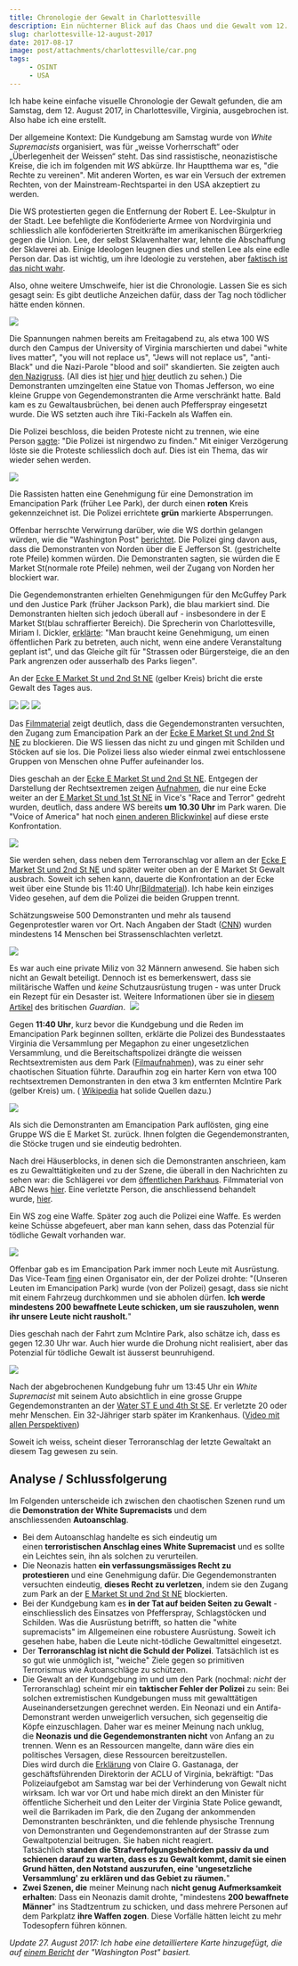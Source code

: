```yaml
---
title: Chronologie der Gewalt in Charlottesville
description: Ein nüchterner Blick auf das Chaos und die Gewalt vom 12. August 2017 in Charlottesville, als ein 
slug: charlottesville-12-august-2017
date: 2017-08-17
image: post/attachments/charlottesville/car.png
tags:
     - OSINT
     - USA
---
```


Ich habe keine einfache visuelle Chronologie der Gewalt gefunden, die am Samstag, dem 12. August 2017, in Charlottesville, Virginia, ausgebrochen ist. Also habe ich eine erstellt.

Der allgemeine Kontext: Die Kundgebung am Samstag wurde von  *White Supremacists* organisiert, was für „weisse Vorherrschaft“ oder „Überlegenheit der Weissen“ steht. Das sind rassistische, neonazistische Kreise, die ich im folgenden mit *WS* abkürze. Ihr Hauptthema war es, "die Rechte zu vereinen". Mit anderen Worten, es war ein Versuch der extremen Rechten, von der Mainstream-Rechtspartei in den USA akzeptiert zu werden.

Die WS protestierten gegen die Entfernung der Robert E. Lee-Skulptur in der Stadt. Lee befehligte die Konföderierte Armee von Nordvirginia und schliesslich alle konföderierten Streitkräfte im amerikanischen Bürgerkrieg gegen die Union. Lee, der selbst Sklavenhalter war, lehnte die Abschaffung der Sklaverei ab. Einige Ideologen leugnen dies und stellen Lee als eine edle Person dar. Das ist wichtig, um ihre Ideologie zu verstehen, aber [faktisch ist das nicht wahr](https://www.theatlantic.com/politics/archive/2017/06/the-myth-of-the-kindly-general-lee/529038/).

Also, ohne weitere Umschweife, hier ist die Chronologie. Lassen Sie es sich gesagt sein: Es gibt deutliche Anzeichen dafür, dass der Tag noch tödlicher hätte enden können.

![](./attachments/charlottesville/torchm1.jpg)

Die Spannungen nahmen bereits am Freitagabend zu, als etwa 100 WS durch den Campus der University of Virginia marschierten und dabei "white lives matter", "you will not replace us", "Jews will not replace us", "anti-Black" und die Nazi-Parole "blood and soil" skandierten. Sie zeigten auch [den Nazigruss](https://en.wikipedia.org/wiki/Blood_and_Soil). (All dies ist [hier](https://www.youtube.com/watch?v=DkY7KlQ5CHI&start=4&autoplay=1) und [hier](https://www.youtube.com/watch?v=P54sP0Nlngg&start=8&end=128&autoplay=1) deutlich zu sehen.) Die Demonstranten umzingelten eine Statue von Thomas Jefferson, wo eine kleine Gruppe von Gegendemonstranten die Arme verschränkt hatte. Bald kam es zu Gewaltausbrüchen, bei denen auch Pfefferspray eingesetzt wurde. Die WS setzten auch ihre Tiki-Fackeln als Waffen ein.

Die Polizei beschloss, die beiden Proteste nicht zu trennen, wie eine Person [sagte](https://www.youtube.com/watch?v=DkY7KlQ5CHI&autoplay=1&start=46): "Die Polizei ist nirgendwo zu finden." Mit einiger Verzögerung löste sie die Proteste schliesslich doch auf. Dies ist ein Thema, das wir wieder sehen werden.

![](./attachments/charlottesville/map_newwithwp.png)

Die Rassisten hatten eine Genehmigung für eine Demonstration im Emancipation Park (früher Lee Park), der durch einen **roten** Kreis gekennzeichnet ist. Die Polizei errichtete **grün** markierte Absperrungen.

Offenbar herrschte Verwirrung darüber, wie die WS dorthin gelangen würden, wie die "Washington Post" [berichtet](https://www.washingtonpost.com/investigations/how-charlottesville-lost-control-amid-deadly-protest/2017/08/26/288ffd4a-88f7-11e7-a94f-3139abce39f5_story.html?hpid=hp_hp-more-top-stories_charlottesville-8pm%3Ahomepage%2Fstory&utm_term=.8eaae0681e36). Die Polizei ging davon aus, dass die Demonstranten von Norden über die E Jefferson St. (gestrichelte rote Pfeile) kommen würden. Die Demonstranten sagten, sie würden die E Market St(normale rote Pfeile) nehmen, weil der Zugang von Norden her blockiert war.

Die Gegendemonstranten erhielten Genehmigungen für den McGuffey Park und den Justice Park (früher Jackson Park), die blau markiert sind. Die Demonstranten hielten sich jedoch überall auf - insbesondere in der E Market St(blau schraffierter Bereich). Die Sprecherin von Charlottesville, Miriam I. Dickler, [erklärte](https://www.washingtonpost.com/investigations/how-charlottesville-lost-control-amid-deadly-protest/2017/08/26/288ffd4a-88f7-11e7-a94f-3139abce39f5_story.html?hpid=hp_hp-more-top-stories_charlottesville-8pm%3Ahomepage%2Fstory&utm_term=.8eaae0681e36): "Man braucht keine Genehmigung, um einen öffentlichen Park zu betreten, auch nicht, wenn eine andere Veranstaltung geplant ist", und das Gleiche gilt für "Strassen oder Bürgersteige, die an den Park angrenzen oder ausserhalb des Parks liegen".

An der [Ecke E Market St und 2nd St NE](https://www.google.ch/maps/place/38%C2%B001'52.3%22N+78%C2%B028'48.9%22W/@38.0303154,-78.4798022,122a,35y,326.12h,45t/data=!3m1!1e3!4m14!1m7!3m6!1s0x89b3863752f56a53:0xb407dd49e8f61480!2s10th+%26+Page,+Charlottesville,+VA+22903,+USA!3b1!8m2!3d38.0357082!4d-78.4908235!3m5!1s0x89b386267b1811c9:0x44c90f733bdd9523!7e2!8m2!3d38.031199!4d-78.480259) (gelber Kreis) bricht die erste Gewalt des Tages aus.

![](./attachments/charlottesville/map_blockingentrange.png)
![](./attachments/charlottesville/whitenationalistsatthepark2.png)
![](./attachments/charlottesville/whitenationalistsatthepark.png)

Das [Filmmaterial](https://twitter.com/UR_Ninja/status/897566928314781700?ref_src=twsrc%5Etfw&ref_url=http%3A%2F%2Fwww.latimes.com%2Fnation%2Fla-na-charlottesville-witnesses-20170815-story.html) zeigt deutlich, dass die Gegendemonstranten versuchten, den Zugang zum Emancipation Park an der [Ecke E Market St und 2nd St NE](https://www.google.ch/maps/place/38%C2%B001'52.3%22N+78%C2%B028'48.9%22W/@38.0303154,-78.4798022,122a,35y,326.12h,45t/data=!3m1!1e3!4m14!1m7!3m6!1s0x89b3863752f56a53:0xb407dd49e8f61480!2s10th+%26+Page,+Charlottesville,+VA+22903,+USA!3b1!8m2!3d38.0357082!4d-78.4908235!3m5!1s0x89b386267b1811c9:0x44c90f733bdd9523!7e2!8m2!3d38.031199!4d-78.480259) zu blockieren. Die WS liessen das nicht zu und gingen mit Schilden und Stöcken auf sie los. Die Polizei liess also wieder einmal zwei entschlossene Gruppen von Menschen ohne Puffer aufeinander los.

Dies geschah an der [Ecke E Market St und 2nd St NE](https://www.google.ch/maps/place/38%C2%B001'52.3%22N+78%C2%B028'48.9%22W/@38.0303154,-78.4798022,122a,35y,326.12h,45t/data=!3m1!1e3!4m14!1m7!3m6!1s0x89b3863752f56a53:0xb407dd49e8f61480!2s10th+%26+Page,+Charlottesville,+VA+22903,+USA!3b1!8m2!3d38.0357082!4d-78.4908235!3m5!1s0x89b386267b1811c9:0x44c90f733bdd9523!7e2!8m2!3d38.031199!4d-78.480259). Entgegen der Darstellung der Rechtsextremen zeigen [Aufnahmen](https://www.youtube.com/watch?v=P54sP0Nlngg&start=260&autoplay=1), die nur eine Ecke weiter an der [E Market St und 1st St NE](https://www.google.ch/maps/place/38%C2%B001'53.5%22N+78%C2%B028'51.8%22W/@38.031514,-78.483246,911m/data=!3m2!1e3!4b1!4m5!3m4!1s0x0:0x0!8m2!3d38.031514!4d-78.481052) in Vice's "Race and Terror" gedreht wurden, deutlich, dass andere WS bereits **um 10.30 Uhr** im Park waren. Die "Voice of America" hat noch [einen anderen Blickwinkel](https://en.wikipedia.org/wiki/File:Altercations_at_Charlottesville_Rally.webm) auf diese erste Konfrontation.

![](./attachments/charlottesville/clashes1.png)

Sie werden sehen, dass neben dem Terroranschlag vor allem an der [Ecke E Market St und 2nd St NE](https://www.google.ch/maps/place/38%C2%B001'52.3%22N+78%C2%B028'48.9%22W/@38.0303154,-78.4798022,122a,35y,326.12h,45t/data=!3m1!1e3!4m14!1m7!3m6!1s0x89b3863752f56a53:0xb407dd49e8f61480!2s10th+%26+Page,+Charlottesville,+VA+22903,+USA!3b1!8m2!3d38.0357082!4d-78.4908235!3m5!1s0x89b386267b1811c9:0x44c90f733bdd9523!7e2!8m2!3d38.031199!4d-78.480259) und später weiter oben an der E Market St Gewalt ausbrach. Soweit ich sehen kann, dauerte die Konfrontation an der Ecke weit über eine Stunde bis 11:40 Uhr[(Bildmaterial](https://www.youtube.com/watch?v=C3SBftBznJ0&start=1609&autoplay=1)). Ich habe kein einziges Video gesehen, auf dem die Polizei die beiden Gruppen trennt.

Schätzungsweise 500 Demonstranten und mehr als tausend Gegenprotestler waren vor Ort. Nach Angaben der Stadt ([CNN](http://edition.cnn.com/2017/08/12/us/charlottesville-white-nationalists-rally/index.html)) wurden mindestens 14 Menschen bei Strassenschlachten verletzt.

![](./attachments/charlottesville/militia.png)

Es war auch eine private Miliz von 32 Männern anwesend. Sie haben sich nicht an Gewalt beteiligt. Dennoch ist es bemerkenswert, dass sie militärische Waffen und _keine_ Schutzausrüstung trugen - was unter Druck ein Rezept für ein Desaster ist. Weitere Informationen über sie in [diesem Artikel](https://www.theguardian.com/us-news/2017/aug/15/charlottesville-militia-free-speech-violence) des britischen *Guardian*.
 ![](./attachments/charlottesville/mcintire.png)

Gegen **11:40 Uhr**, kurz bevor die Kundgebung und die Reden im Emancipation Park beginnen sollten, erklärte die Polizei des Bundesstaates Virginia die Versammlung per Megaphon zu einer ungesetzlichen Versammlung, und die Bereitschaftspolizei drängte die weissen Rechtsextremisten aus dem Park ([Filmaufnahmen](https://www.youtube.com/watch?v=V7nQBuNczGQ)), was zu einer sehr chaotischen Situation führte. Daraufhin zog ein harter Kern von etwa 100 rechtsextremen Demonstranten in den etwa 3 km entfernten McIntire Park (gelber Kreis) um. ( [Wikipedia](https://en.wikipedia.org/wiki/Unite_the_Right_rally#August_12) hat solide Quellen dazu.)

![](./attachments/charlottesville/dispersing1.png)

Als sich die Demonstranten am Emancipation Park auflösten, ging eine Gruppe WS die E Market St. zurück. Ihnen folgten die Gegendemonstranten, die Stöcke trugen und sie eindeutig bedrohten.

Nach drei Häuserblocks, in denen sich die Demonstranten anschrieen, kam es zu Gewalttätigkeiten und zu der Szene, die überall in den Nachrichten zu sehen war: die Schlägerei vor dem [öffentlichen Parkhaus](https://www.google.ch/maps/@38.030525,-78.4778059,3a,75y,170.03h,80.85t/data=!3m6!1e1!3m4!1s4uLWaU5WUL1N875nyLHWgA!2e0!7i13312!8i6656). Filmmaterial von ABC News [hier](https://www.youtube.com/watch?v=C3SBftBznJ0&start=715&autoplay=1). Eine verletzte Person, die anschliessend behandelt wurde, [hier](https://twitter.com/jeffgiesea/status/896437943828717568).

Ein WS zog eine Waffe. Später zog auch die Polizei eine Waffe. Es werden keine Schüsse abgefeuert, aber man kann sehen, dass das Potenzial für tödliche Gewalt vorhanden war.

![](./attachments/charlottesville/threat.png)

Offenbar gab es im Emancipation Park immer noch Leute mit Ausrüstung. Das Vice-Team [fing](https://www.youtube.com/watch?v=P54sP0Nlngg&start=524&autplay=1) einen Organisator ein, der der Polizei drohte: "(Unseren Leuten im Emancipation Park) wurde (von der Polizei) gesagt, dass sie nicht mit einem Fahrzeug durchkommen und sie abholen dürfen. **Ich werde mindestens 200 bewaffnete Leute schicken, um sie rauszuholen, wenn ihr unsere Leute nicht rausholt.**"

Dies geschah nach der Fahrt zum McIntire Park, also schätze ich, dass es gegen 12.30 Uhr war. Auch hier wurde die Drohung nicht realisiert, aber das Potenzial für tödliche Gewalt ist äusserst beunruhigend.

![](./attachments/charlottesville/car.png)

Nach der abgebrochenen Kundgebung fuhr um 13:45 Uhr ein *White Supremacist* mit seinem Auto absichtlich in eine grosse Gruppe Gegendemonstranten an der [Water ST E und 4th St SE](https://www.google.ch/maps/place/38%C2%B001'45.7%22N+78%C2%B028'46.6%22W/@38.0260246,-78.4746949,493a,35y,326.12h,44.84t/data=!3m1!1e3!4m14!1m7!3m6!1s0x89b3863752f56a53:0xb407dd49e8f61480!2s10th+%26+Page,+Charlottesville,+VA+22903,+USA!3b1!8m2!3d38.0357082!4d-78.4908235!3m5!1s0x89b38626bfd6a301:0xaae43a5f9e79a9a2!7e2!8m2!3d38.0293606!4d-78.4796105). Er verletzte 20 oder mehr Menschen. Ein 32-Jähriger starb später im Krankenhaus. ([Video mit allen Perspektiven](https://www.youtube.com/watch?v=P54sP0Nlngg&start=671&autplay=1))

Soweit ich weiss, scheint dieser Terroranschlag der letzte Gewaltakt an diesem Tag gewesen zu sein.

## Analyse / Schlussfolgerung

Im Folgenden unterscheide ich zwischen den chaotischen Szenen rund um die **Demonstration der White Supremacists** und dem anschliessenden **Autoanschlag**.

-   Bei dem Autoanschlag handelte es sich eindeutig um einen **terroristischen Anschlag eines White Supremacist** und es sollte ein Leichtes sein, ihn als solchen zu verurteilen.
-   Die Neonazis hatten **ein verfassungsmässiges Recht zu protestieren** und eine Genehmigung dafür. Die Gegendemonstranten versuchten eindeutig, **dieses Recht zu verletzen**, indem sie den Zugang zum Park an der [E Market St und 2nd St NE](https://www.google.ch/maps/place/38%C2%B001'52.3%22N+78%C2%B028'48.9%22W/@38.0303154,-78.4798022,122a,35y,326.12h,45t/data=!3m1!1e3!4m14!1m7!3m6!1s0x89b3863752f56a53:0xb407dd49e8f61480!2s10th+%26+Page,+Charlottesville,+VA+22903,+USA!3b1!8m2!3d38.0357082!4d-78.4908235!3m5!1s0x89b386267b1811c9:0x44c90f733bdd9523!7e2!8m2!3d38.031199!4d-78.480259) blockierten.
-   Bei der Kundgebung kam es **in der Tat auf beiden Seiten zu Gewalt** - einschliesslich des Einsatzes von Pfefferspray, Schlagstöcken und Schilden. Was die Ausrüstung betrifft, so hatten die "white supremacists" im Allgemeinen eine robustere Ausrüstung. Soweit ich gesehen habe, haben die Leute nicht-tödliche Gewaltmittel eingesetzt.
-   Der **Terroranschlag ist nicht die Schuld der Polizei**. Tatsächlich ist es so gut wie unmöglich ist, "weiche" Ziele gegen so primitiven Terrorismus wie Autoanschläge zu schützen.
-   Die Gewalt an der Kundgebung im und um den Park (nochmal: _nicht_ der Terroranschlag) scheint mir ein **taktischer Fehler der Polizei** zu sein: Bei solchen extremistischen Kundgebungen muss mit gewalttätigen Auseinandersetzungen gerechnet werden. Ein Neonazi und ein Antifa-Demonstrant werden unweigerlich versuchen, sich gegenseitig die Köpfe einzuschlagen. Daher war es meiner Meinung nach unklug, die **Neonazis und die Gegendemonstranten nicht** von Anfang an zu trennen. Wenn es an Ressourcen mangelte, dann wäre dies ein politisches Versagen, diese Ressourcen bereitzustellen.  
    Dies wird durch die [Erklärung](https://acluva.org/20108/aclu-of-virginia-response-to-governors-allegations-that-aclu-is-responsible-for-violence-in-charlottesville/) von Claire G. Gastanaga, der geschäftsführenden Direktorin der ACLU of Virginia, bekräftigt: "Das Polizeiaufgebot am Samstag war bei der Verhinderung von Gewalt nicht wirksam. Ich war vor Ort und habe mich direkt an den Minister für öffentliche Sicherheit und den Leiter der Virginia State Police gewandt, weil die Barrikaden im Park, die den Zugang der ankommenden Demonstranten beschränkten, und die fehlende physische Trennung von Demonstranten und Gegendemonstranten auf der Strasse zum Gewaltpotenzial beitrugen. Sie haben nicht reagiert. Tatsächlich **standen die Strafverfolgungsbehörden passiv da und schienen darauf zu warten, dass es zu Gewalt kommt, damit sie einen Grund hätten, den Notstand auszurufen, eine 'ungesetzliche Versammlung' zu erklären und das Gebiet zu räumen.**"
-   **Zwei Szenen, die** meiner Meinung nach **nicht genug Aufmerksamkeit erhalten**: Dass ein Neonazis damit drohte, "mindestens **200 bewaffnete Männer**" ins Stadtzentrum zu schicken, und dass mehrere Personen auf dem Parkplatz **ihre Waffen zogen**. Diese Vorfälle hätten leicht zu mehr Todesopfern führen können. 

_Update 27. August 2017: Ich habe eine detailliertere Karte hinzugefügt, die auf [einem Bericht](https://www.washingtonpost.com/investigations/how-charlottesville-lost-control-amid-deadly-protest/2017/08/26/288ffd4a-88f7-11e7-a94f-3139abce39f5_story.html?hpid=hp_hp-more-top-stories_charlottesville-8pm%3Ahomepage%2Fstory&utm_term=.8eaae0681e36) der "Washington Post" basiert._